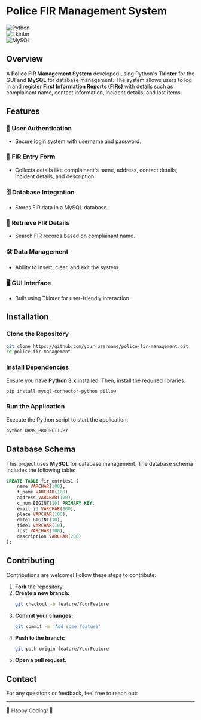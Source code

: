 # Police FIR Management System

![Python](https://img.shields.io/badge/Python-3.x-blue)  
![Tkinter](https://img.shields.io/badge/GUI-Tkinter-green)  
![MySQL](https://img.shields.io/badge/Database-MySQL-orange)  

## Overview
A **Police FIR Management System** developed using Python's **Tkinter** for the GUI and **MySQL** for database management. The system allows users to log in and register **First Information Reports (FIRs)** with details such as complainant name, contact information, incident details, and lost items.

## Features
### 🔑 User Authentication
- Secure login system with username and password.

### 📄 FIR Entry Form
- Collects details like complainant's name, address, contact details, incident details, and description.

### 🗄️ Database Integration
- Stores FIR data in a MySQL database.

### 🔎 Retrieve FIR Details
- Search FIR records based on complainant name.

### 🛠️ Data Management
- Ability to insert, clear, and exit the system.

### 🖥️ GUI Interface
- Built using Tkinter for user-friendly interaction.

## Installation
### Clone the Repository
```bash
git clone https://github.com/your-username/police-fir-management.git
cd police-fir-management
```

### Install Dependencies
Ensure you have **Python 3.x** installed. Then, install the required libraries:
```bash
pip install mysql-connector-python pillow
```

### Run the Application
Execute the Python script to start the application:
```bash
python DBMS_PROJECT1.PY
```

## Database Schema
This project uses **MySQL** for database management. The database schema includes the following table:
```sql
CREATE TABLE fir_entries1 (
    name VARCHAR(100),
    f_name VARCHAR(100),
    address VARCHAR(100),
    c_num BIGINT(10) PRIMARY KEY,
    email_id VARCHAR(100),
    place VARCHAR(100),
    date1 BIGINT(10),
    time1 VARCHAR(10),
    lost VARCHAR(100),
    description VARCHAR(200)
);
```
## Contributing
Contributions are welcome! Follow these steps to contribute:

1. **Fork** the repository.
2. **Create a new branch:**
   ```bash
   git checkout -b feature/YourFeature
   ```
3. **Commit your changes:**
   ```bash
   git commit -m 'Add some feature'
   ```
4. **Push to the branch:**
   ```bash
   git push origin feature/YourFeature
   ```
5. **Open a pull request.**


## Contact
For any questions or feedback, feel free to reach out:

---
🚀 Happy Coding! 🎯

